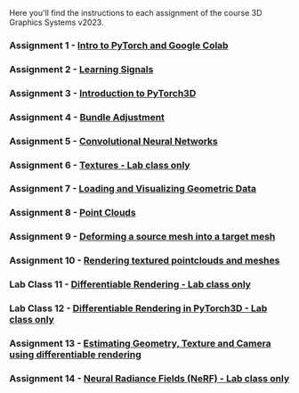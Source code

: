 Here you'll find the instructions to each assignment of the course 3D Graphics Systems v2023.

### Assignment 1 - [Intro to PyTorch and Google Colab](assignment1.md)

### Assignment 2 - [Learning Signals](assignment2.md)

### Assignment 3 - [Introduction to PyTorch3D](assignment3.md)

### Assignment 4 - [Bundle Adjustment](assignment4.md)

### Assignment 5 - [Convolutional Neural Networks](assignment5.md)

### Assignment 6 - [Textures - Lab class only](assignment6.md)

### Assignment 7 - [Loading and Visualizing Geometric Data](assignment7.md)

### Assignment 8 - [Point Clouds](assignment8.md)

### Assignment 9 - [Deforming a source mesh into a target mesh](assignment9.md)

### Assignment 10 - [Rendering textured pointclouds and meshes](assignment10.md)

### Lab Class 11 - [Differentiable Rendering - Lab class only](labclass11.md)

### Lab Class 12 - [Differentiable Rendering in PyTorch3D - Lab class only](labclass12.md)

### Assignment 13 - [Estimating Geometry, Texture and Camera using differentiable rendering](assignment13.md)

### Assignment 14 - [Neural Radiance Fields (NeRF) - Lab class only](x_assignment10.md)
